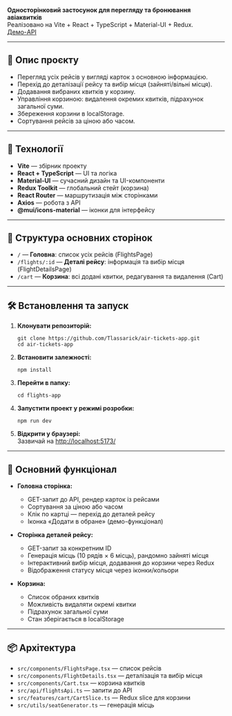 **Односторінковий застосунок для перегляду та бронювання авіаквитків**  
Реалізовано на Vite + React + TypeScript + Material-UI + Redux.  
[Демо-API](https://679d13f487618946e6544ccc.mockapi.io/testove/v1/flights)  

---

## 📝 Опис проєкту

- Перегляд усіх рейсів у вигляді карток з основною інформацією.
- Перехід до деталізації рейсу та вибір місця (зайняті/вільні місця).
- Додавання вибраних квитків у корзину.
- Управління корзиною: видалення окремих квитків, підрахунок загальної суми.
- Збереження корзини в localStorage.
- Сортування рейсів за ціною або часом.

---

## 🚀 Технології

- **Vite** — збірник проекту
- **React + TypeScript** — UI та логіка
- **Material-UI** — сучасний дизайн та UI-компоненти
- **Redux Toolkit** — глобальний стейт (корзина)
- **React Router** — маршрутизація між сторінками
- **Axios** — робота з API
- **@mui/icons-material** — іконки для інтерфейсу

---

## 📂 Структура основних сторінок

- `/` — **Головна**: список усіх рейсів (FlightsPage)
- `/flights/:id` — **Деталі рейсу**: інформація та вибір місця (FlightDetailsPage)
- `/cart` — **Корзина**: всі додані квитки, редагування та видалення (Cart)

---

## 🛠️ Встановлення та запуск

1. **Клонувати репозиторій:**
    ```
    git clone https://github.com/Tlassarick/air-tickets-app.git
    cd air-tickets-app
    ```

2. **Встановити залежності:**
    ```
    npm install
    ```
3. **Перейти в папку:**
    ```
    cd flights-app
    ```
4. **Запустити проект у режимі розробки:**
    ```
    npm run dev
    ```

5. **Відкрити у браузері:**  
    Зазвичай на [http://localhost:5173/](http://localhost:5173/)

---

## 📑 Основний функціонал

- **Головна сторінка:**
  - GET-запит до API, рендер карток із рейсами
  - Сортування за ціною або часом
  - Клік по картці — перехід до деталей рейсу
  - Іконка «Додати в обране» (демо-функціонал)

- **Сторінка деталей рейсу:**
  - GET-запит за конкретним ID
  - Генерація місць (10 рядів × 6 місць), рандомно зайняті місця
  - Інтерактивний вибір місця, додавання до корзини через Redux
  - Відображення статусу місця через іконки/кольори

- **Корзина:**
  - Список обраних квитків
  - Можливість видаляти окремі квитки
  - Підрахунок загальної суми
  - Стан зберігається в localStorage

---

## 📦 Архітектура

- `src/components/FlightsPage.tsx` — список рейсів
- `src/components/FlightDetails.tsx` — деталізація та вибір місця
- `src/components/Cart.tsx` — корзина квитків
- `src/api/flightsApi.ts` — запити до API
- `src/features/cart/CartSlice.ts` — Redux slice для корзини
- `src/utils/seatGenerator.ts` — генерація місць
